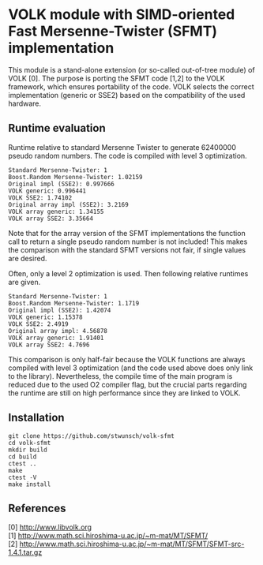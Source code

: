 VOLK module with SIMD-oriented Fast Mersenne-Twister (SFMT) implementation  
==========================================================================

This module is a stand-alone extension (or so-called out-of-tree module) of VOLK [0]. The purpose is porting the SFMT code [1,2] to the VOLK framework, which ensures portability of the code. VOLK selects the correct implementation (generic or SSE2) based on the compatibility of the used hardware.

Runtime  evaluation  
-------------------

Runtime relative to standard Mersenne Twister to generate 62400000 pseudo random numbers. The code is compiled with level 3 optimization.

    Standard Mersenne-Twister: 1  
    Boost.Random Mersenne-Twister: 1.02159  
    Original impl (SSE2): 0.997666  
    VOLK generic: 0.996441  
    VOLK SSE2: 1.74102  
    Original array impl (SSE2): 3.2169  
    VOLK array generic: 1.34155  
    VOLK array SSE2: 3.35664  

Note that for the array version of the SFMT implementations the function call to return a single pseudo random number is not included! This makes the comparison with the standard SFMT versions not fair, if single values are desired.

Often, only a level 2 optimization is used. Then following relative runtimes are given.

    Standard Mersenne-Twister: 1  
    Boost.Random Mersenne-Twister: 1.1719  
    Original impl (SSE2): 1.42074  
    VOLK generic: 1.15378  
    VOLK SSE2: 2.4919  
    Original array impl: 4.56878  
    VOLK array generic: 1.91401  
    VOLK array SSE2: 4.7696  

This comparison is only half-fair because the VOLK functions are always compiled with level 3 optimization (and the code used above does only link to the library). Nevertheless, the compile time of the main program is reduced due to the used O2 compiler flag, but the crucial parts regarding the runtime are still on high performance since they are linked to VOLK.

Installation  
------------

    git clone https://github.com/stwunsch/volk-sfmt  
    cd volk-sfmt  
    mkdir build  
    cd build  
    ctest ..  
    make  
    ctest -V  
    make install  

References  
---------

[0] http://www.libvolk.org  
[1] http://www.math.sci.hiroshima-u.ac.jp/~m-mat/MT/SFMT/  
[2] http://www.math.sci.hiroshima-u.ac.jp/~m-mat/MT/SFMT/SFMT-src-1.4.1.tar.gz  
